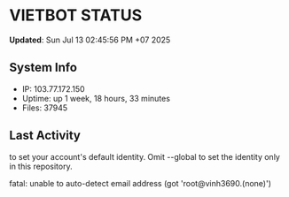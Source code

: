 # VIETBOT STATUS
**Updated**: Sun Jul 13 02:45:56 PM +07 2025

## System Info
- IP: 103.77.172.150
- Uptime: up 1 week, 18 hours, 33 minutes
- Files: 37945

## Last Activity

to set your account's default identity.
Omit --global to set the identity only in this repository.

fatal: unable to auto-detect email address (got 'root@vinh3690.(none)')
